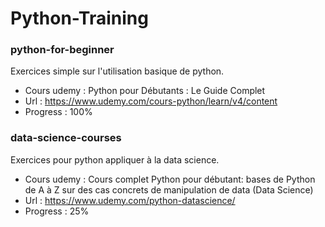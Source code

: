 # Python-Training

### python-for-beginner
 Exercices simple sur l'utilisation basique de python.
 
* Cours udemy : Python pour Débutants : Le Guide Complet
* Url         : https://www.udemy.com/cours-python/learn/v4/content
* Progress    : 100%
 
### data-science-courses
 Exercices pour python appliquer à la data science.
 
* Cours udemy : Cours complet Python pour débutant: bases de Python de A à Z sur des cas concrets de manipulation de data (Data Science)
* Url         : https://www.udemy.com/python-datascience/
* Progress    : 25%